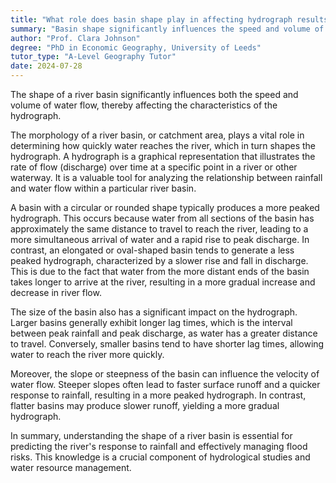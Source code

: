 ```yaml
---
title: "What role does basin shape play in affecting hydrograph results?"
summary: "Basin shape significantly influences the speed and volume of water flow, thus affecting the characteristics of a hydrograph."
author: "Prof. Clara Johnson"
degree: "PhD in Economic Geography, University of Leeds"
tutor_type: "A-Level Geography Tutor"
date: 2024-07-28
---
```


The shape of a river basin significantly influences both the speed and volume of water flow, thereby affecting the characteristics of the hydrograph.

The morphology of a river basin, or catchment area, plays a vital role in determining how quickly water reaches the river, which in turn shapes the hydrograph. A hydrograph is a graphical representation that illustrates the rate of flow (discharge) over time at a specific point in a river or other waterway. It is a valuable tool for analyzing the relationship between rainfall and water flow within a particular river basin.

A basin with a circular or rounded shape typically produces a more peaked hydrograph. This occurs because water from all sections of the basin has approximately the same distance to travel to reach the river, leading to a more simultaneous arrival of water and a rapid rise to peak discharge. In contrast, an elongated or oval-shaped basin tends to generate a less peaked hydrograph, characterized by a slower rise and fall in discharge. This is due to the fact that water from the more distant ends of the basin takes longer to arrive at the river, resulting in a more gradual increase and decrease in river flow.

The size of the basin also has a significant impact on the hydrograph. Larger basins generally exhibit longer lag times, which is the interval between peak rainfall and peak discharge, as water has a greater distance to travel. Conversely, smaller basins tend to have shorter lag times, allowing water to reach the river more quickly.

Moreover, the slope or steepness of the basin can influence the velocity of water flow. Steeper slopes often lead to faster surface runoff and a quicker response to rainfall, resulting in a more peaked hydrograph. In contrast, flatter basins may produce slower runoff, yielding a more gradual hydrograph.

In summary, understanding the shape of a river basin is essential for predicting the river's response to rainfall and effectively managing flood risks. This knowledge is a crucial component of hydrological studies and water resource management.
    